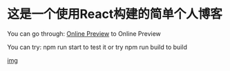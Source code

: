 # 这是一个使用React构建的简单个人博客

You can go through: [Online Preview](https://seahaiworld.github.io/blog/) to Online Preview

You can try: npm run start to test it or try npm run build to build

[img](https://github.com/SeaHaiWorld/blog/blob/master/src/assets/menu.png?raw=true)
